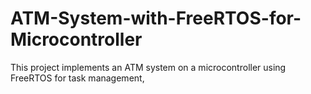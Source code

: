 # ATM-System-with-FreeRTOS-for-Microcontroller
This project implements an ATM system on a microcontroller using FreeRTOS for task management,
